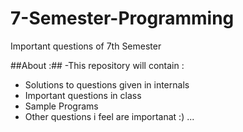 7-Semester-Programming
======================

Important questions of 7th Semester

##About :##
-This repository will contain :<br>
<ul>
  <li>Solutions to questions given in internals</li>
  <li>Important questions in class</li>
  <li>Sample Programs</li>
  <li>Other questions i feel are importanat :) ... </li>
</ul>

